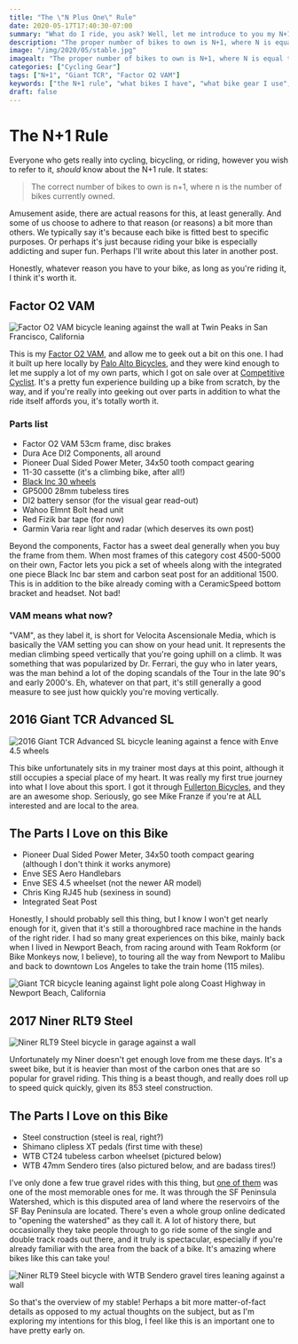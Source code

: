 ```yaml
---
title: "The \"N Plus One\" Rule"
date: 2020-05-17T17:40:30-07:00
summary: "What do I ride, you ask? Well, let me introduce to you my N+1 stable."
description: "The proper number of bikes to own is N+1, where N is equal to the current number of bikes you currently have."
image: "/img/2020/05/stable.jpg"
imagealt: "The proper number of bikes to own is N+1, where N is equal to the current number of bikes you currently have. Image contains: Giant TCR bike, Cycleops Hammer trainer, subway-inspired tube map, bike hats."
categories: ["Cycling Gear"]
tags: ["N+1", "Giant TCR", "Factor O2 VAM"]
keywords: ["the N+1 rule", "what bikes I have", "what bike gear I use", "how many bikes do I need"]
draft: false
---
```

# The N+1 Rule
Everyone who gets really into cycling, bicycling, or riding, however you wish to refer to it, _should_ know about the N+1 rule. It states:

> The correct number of bikes to own is n+1, where n is the number of bikes currently owned.

Amusement aside, there are actual reasons for this, at least generally. And some of us choose to adhere to that reason (or reasons) a bit more than others. We typically say it's because each bike is fitted best to specific purposes. Or perhaps it's just because riding your bike is especially addicting and super fun. Perhaps I'll write about this later in another post.

Honestly, whatever reason you have to your bike, as long as you're riding it, I think it's worth it.

## Factor O2 VAM

![Factor O2 VAM bicycle leaning against the wall at Twin Peaks in San Francisco, California](/img/2020/05/factoro2vam.jpg "2020 Factor O2 VAM")

This is my [Factor O2 VAM](https://factorbikes.com/models/vam/), and allow me to geek out a bit on this one. I had it built up here locally by [Palo Alto Bicycles](https://www.paloaltobicycles.com/), and they were kind enough to let me supply a lot of my own parts, which I got on sale over at [Competitive Cyclist](http://www.competitivecyclist.com). It's a pretty fun experience building up a bike from scratch, by the way, and if you're really into geeking out over parts in addition to what the ride itself affords you, it's totally worth it. 

### Parts list
* Factor O2 VAM 53cm frame, disc brakes
* Dura Ace DI2 Components, all around
* Pioneer Dual Sided Power Meter, 34x50 tooth compact gearing
* 11-30 cassette (it's a climbing bike, after all!)
* [Black Inc 30 wheels](https://blackinc.cc/shop/black-inc-thirty/)
* GP5000 28mm tubeless tires
* DI2 battery sensor (for the visual gear read-out)
* Wahoo Elmnt Bolt head unit
* Red Fizik bar tape (for now)
* Garmin Varia rear light and radar (which deserves its own post)

Beyond the components, Factor has a sweet deal generally when you buy the frame from them. When most frames of this category cost 4500-5000 on their own, Factor lets you pick a set of wheels along with the integrated one piece Black Inc bar stem and carbon seat post for an additional 1500. This is in addition to the bike already coming with a CeramicSpeed bottom bracket and headset. Not bad!

### VAM means what now?
"VAM", as they label it, is short for Velocita Ascensionale Media, which is basically the VAM setting you can show on your head unit. It represents the median climbing speed vertically that you're going uphill on a climb. It was something that was popularized by Dr. Ferrari, the guy who in later years, was the man behind a lot of the doping scandals of the Tour in the late 90's and early 2000's. Eh, whatever on that part, it's still generally a good measure to see just how quickly you're moving vertically.

## 2016 Giant TCR Advanced SL

![2016 Giant TCR Advanced SL bicycle leaning against a fence with Enve 4.5 wheels](/img/2020/05/gianttcradvancedsl.jpg "2016 Giant TCR Advanced SL")

This bike unfortunately sits in my trainer most days at this point, although it still occupies a special place of my heart. It was really my first true journey into what I love about this sport. I got it through [Fullerton Bicycles](https://www.fullertonbicycle.com/), and they are an awesome shop. Seriously, go see Mike Franze if you're at ALL interested and are local to the area.

## The Parts I Love on this Bike
* Pioneer Dual Sided Power Meter, 34x50 tooth compact gearing (although I don't think it works anymore)
* Enve SES Aero Handlebars
* Enve SES 4.5 wheelset (not the newer AR model)
* Chris King RJ45 hub (sexiness in sound)
* Integrated Seat Post

Honestly, I should probably sell this thing, but I know I won't get nearly enough for it, given that it's still a thoroughbred race machine in the hands of the right rider. I had so many great experiences on this bike, mainly back when I lived in Newport Beach, from racing around with Team Rokform (or Bike Monkeys now, I believe), to touring all the way from Newport to Malibu and back to downtown Los Angeles to take the train home (115 miles).

![Giant TCR bicycle leaning against light pole along Coast Highway in Newport Beach, California](/img/2020/05/gianttcr_pch.jpg "Coast Highway in Newport Beach")

## 2017 Niner RLT9 Steel

![Niner RLT9 Steel bicycle in garage against a wall](/img/2020/05/niner.jpg "2018 Niner RLT9 Steel")

Unfortunately my Niner doesn't get enough love from me these days. It's a sweet bike, but it is heavier than most of the carbon ones that are so popular for gravel riding. This thing is a beast though, and really does roll up to speed quick quickly, given its 853 steel construction. 

## The Parts I Love on this Bike
* Steel construction (steel is real, right?)
* Shimano clipless XT pedals (first time with these)
* WTB CT24 tubeless carbon wheelset (pictured below)
* WTB 47mm Sendero tires (also pictured below, and are badass tires!)

I've only done a few true gravel rides with this thing, but [one of them](https://www.strava.com/activities/1482554610) was one of the most memorable ones for me. It was through the SF Peninsula Watershed, which is this disputed area of land where the reservoirs of the SF Bay Peninsula are located. There's even a whole group online dedicated to "opening the watershed" as they call it. A lot of history there, but occasionally they take people through to go ride some of the single and double track roads out there, and it truly is spectacular, especially if you're already familiar with the area from the back of a bike. It's amazing where bikes like this can take you!

![Niner RLT9 Steel bicycle with WTB Sendero gravel tires leaning against a wall](/img/2020/05/niner_sendero.jpg "Badass Tires, indeed")

So that's the overview of my stable! Perhaps a bit more matter-of-fact details as opposed to my actual thoughts on the subject, but as I'm exploring my intentions for this blog, I feel like this is an important one to have pretty early on.